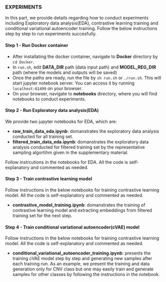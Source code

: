 ### EXPERIMENTS

In this part, we provide details regarding how to conduct experiments including Exploratory data analysis(EDA), contrastive learning training and conditional variational autoencoder training. Follow the below instructions step by step to run experiments succesfully. 


#### Step 1 - Run Docker container 

* After installating the docker container,  navigate to **Docker** directory by `cd Docker`. 
* In `run.sh`, edit **DATA_DIR** path (data input path) and **MODEL_REG_DIR** path (where the models and outputs will be saved)
* Once the paths are ready, run the file by `sh run.sh` or `./run.sh`. This will start jupyter notebook server. You can access it by running `localhost:61499` on your browser. 
* On your browser, navigate to **notebooks** directory, where you will find notebooks to conduct experiments. 

#### Step 2 - Run Exploratory data analysis(EDA)
We provide two jupyter notebooks for EDA, which are: 

* **raw_train_data_eda.ipynb**: domanstrates the exploratory data analysis conducted for  all training set. 
* **filtered_train_data_eda.ipynb**: domanstrates the exploratory data analysis conducted for filtered training set by the representative sampling algortihm given in the supplementary material. 

Follow instrcutions in the notebooks for EDA. All the code is self-explanatory and commented as needed. 

#### Step 3 - Train contrastive learning model
Follow instructions in the below notebooks for training contrastive learning model. All the code is self-explanatory and commented as needed.

* **contrastive_model_training.ipynb**: domanstrates the training of contrastive learning model and extracting embeddings from filtered training set for the next step. 

#### Step 4 - Train conditional variational autoencoder(cVAE) model
Follow instructions in the below notebooks for training contrastive learning model. All the code is self-explanatory and commented as needed.

* **conditional_variational_autoencoder_training.ipynb**: presents the training cVAE model step by step and generating new samples after each training run. As an example, we present the training and data generation only for CNV class but one may easily train and generate samples for other classes by following the instructions in the notebook. 

